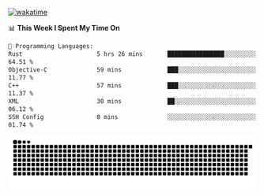 [![wakatime](https://wakatime.com/badge/user/384f91c6-4eee-411f-8f3b-1b691f58a544.svg)](https://wakatime.com/@384f91c6-4eee-411f-8f3b-1b691f58a544)

<!--START_SECTION:waka-->
📊 **This Week I Spent My Time On** 

```text
💬 Programming Languages: 
Rust                     5 hrs 26 mins       ████████████████░░░░░░░░░   64.51 % 
Objective-C              59 mins             ███░░░░░░░░░░░░░░░░░░░░░░   11.77 % 
C++                      57 mins             ███░░░░░░░░░░░░░░░░░░░░░░   11.37 % 
XML                      30 mins             ██░░░░░░░░░░░░░░░░░░░░░░░   06.12 % 
SSH Config               8 mins              ░░░░░░░░░░░░░░░░░░░░░░░░░   01.74 % 
```


<!--END_SECTION:waka-->

<picture>
  <source media="(prefers-color-scheme: dark)" srcset="https://raw.githubusercontent.com/fuwx295/fuwx295/output/github-contribution-grid-snake-dark.svg">
  <source media="(prefers-color-scheme: light)" srcset="https://raw.githubusercontent.com/fuwx295/fuwx295/output/github-contribution-grid-snake.svg">
  <img alt="github contribution grid snake animation" src="https://raw.githubusercontent.com/fuwx295/fuwx295/output/github-contribution-grid-snake.svg">
</picture>
